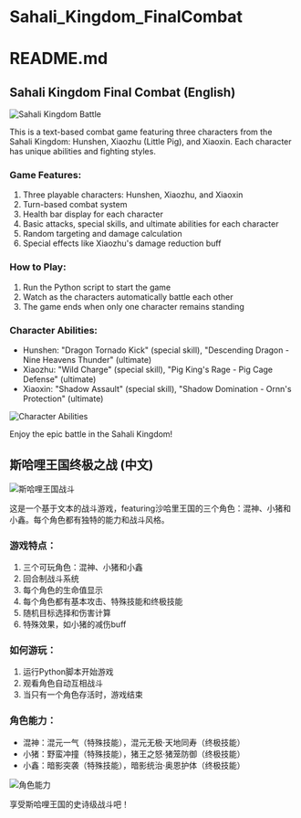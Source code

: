 ﻿# Sahali_Kingdom_FinalCombat
# README.md

## Sahali Kingdom Final Combat (English)

![Sahali Kingdom Battle](https://example.com/sahali_kingdom_battle.jpg)

This is a text-based combat game featuring three characters from the Sahali Kingdom: Hunshen, Xiaozhu (Little Pig), and Xiaoxin. Each character has unique abilities and fighting styles.

### Game Features:
1. Three playable characters: Hunshen, Xiaozhu, and Xiaoxin
2. Turn-based combat system
3. Health bar display for each character
4. Basic attacks, special skills, and ultimate abilities for each character
5. Random targeting and damage calculation
6. Special effects like Xiaozhu's damage reduction buff

### How to Play:
1. Run the Python script to start the game
2. Watch as the characters automatically battle each other
3. The game ends when only one character remains standing

### Character Abilities:
- Hunshen: "Dragon Tornado Kick" (special skill), "Descending Dragon - Nine Heavens Thunder" (ultimate)
- Xiaozhu: "Wild Charge" (special skill), "Pig King's Rage - Pig Cage Defense" (ultimate)
- Xiaoxin: "Shadow Assault" (special skill), "Shadow Domination - Ornn's Protection" (ultimate)

![Character Abilities](https://example.com/character_abilities.png)

Enjoy the epic battle in the Sahali Kingdom!

## 斯哈哩王国终极之战 (中文)

![斯哈哩王国战斗](https://example.com/sahali_kingdom_battle.jpg)

这是一个基于文本的战斗游戏，featuring沙哈里王国的三个角色：混神、小猪和小鑫。每个角色都有独特的能力和战斗风格。

### 游戏特点：
1. 三个可玩角色：混神、小猪和小鑫
2. 回合制战斗系统
3. 每个角色的生命值显示
4. 每个角色都有基本攻击、特殊技能和终极技能
5. 随机目标选择和伤害计算
6. 特殊效果，如小猪的减伤buff

### 如何游玩：
1. 运行Python脚本开始游戏
2. 观看角色自动互相战斗
3. 当只有一个角色存活时，游戏结束

### 角色能力：
- 混神：混元一气（特殊技能），混元无极·天地同寿（终极技能）
- 小猪：野蛮冲撞（特殊技能），猪王之怒·猪笼防御（终极技能）
- 小鑫：暗影突袭（特殊技能），暗影统治·奥恩护体（终极技能）

![角色能力](https://example.com/character_abilities.png)

享受斯哈哩王国的史诗级战斗吧！
